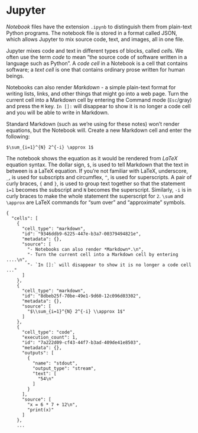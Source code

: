 # Jupyter

*Notebook* files have the extension `.ipynb` to distinguish them from plain-text Python programs. The notebook file is stored in a format called JSON, which allows Jupyter to mix source code, text, and images, all in one file.

Jupyter mixes code and text in different types of blocks, called *cell*s. We often use the term *code* to mean “the source code of software written in a language such as Python”. A *code cell* in a Notebook is a cell that contains software; a *text cell* is one that contains ordinary prose written for human beings.

Notebooks can also render *Markdown* - a simple plain-text format for writing lists, links, and other things that might go into a web page. Turn the current cell into a Markdown cell by entering the Command mode (`Esc`/gray) and press the `M` key. `In []:` will disappear to show it is no longer a code cell and you will be able to write in Markdown.

Standard Markdown (such as we’re using for these notes) won’t render equations, but the Notebook will. Create a new Markdown cell and enter the following:

```
$\sum_{i=1}^{N} 2^{-i} \approx 1$
```

The notebook shows the equation as it would be rendered from *LaTeX* equation syntax. The dollar sign, `$`, is used to tell Markdown that the text in between is a LaTeX equation. If you’re not familiar with LaTeX, underscore, `_`, is used for subscripts and circumflex, `^`, is used for superscripts. A pair of curly braces, `{` and `}`, is used to group text together so that the statement `i=1` becomes the subscript and `N` becomes the superscript. Similarly, `-i` is in curly braces to make the whole statement the superscript for `2`. `\sum` and `\approx` are LaTeX commands for “sum over” and “approximate” symbols.

```
{
  "cells": [
    {
      "cell_type": "markdown",
      "id": "9346ddb9-6225-447e-b3a7-00379494821e",
      "metadata": {},
      "source": [
        "- Notebooks can also render *Markdown*.\n",
        "- Turn the current cell into a Markdown cell by entering ....\n",
        "- `In []:` will disappear to show it is no longer a code cell ..."
      ]
    },
    {
      "cell_type": "markdown",
      "id": "8dbeb25f-70be-49e1-9d60-12c096d03302",
      "metadata": {},
      "source": [
        "$\\sum_{i=1}^{N} 2^{-i} \\approx 1$"
      ]
    },
    {
      "cell_type": "code",
      "execution_count": 1,
      "id": "7a222d09-cf43-44f7-b3ad-409de41e8503",
      "metadata": {},
      "outputs": [
        {
          "name": "stdout",
          "output_type": "stream",
          "text": [
            "54\n"
          ]
        }
      ],
      "source": [
        "x = 6 * 7 + 12\n",
        "print(x)"
      ]
    },
    ...
```

